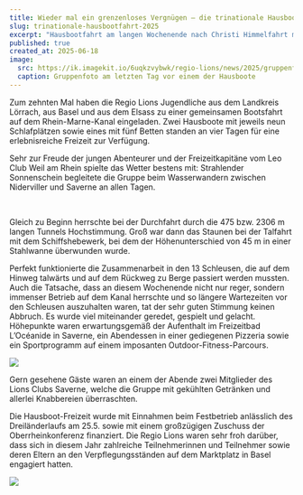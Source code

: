 ```yaml
---
title: Wieder mal ein grenzenloses Vergnügen – die trinationale Hausbootfahrt 2025
slug: trinationale-hausbootfahrt-2025
excerpt: "Hausbootfahrt am langen Wochenende nach Christi Himmelfahrt mit Jugendlichen aus drei Ländern."
published: true
created_at: 2025-06-18
image:
  src: https://ik.imagekit.io/6uqkzvybwk/regio-lions/news/2025/gruppenfoto.jpg?updatedAt=1750229613206
  caption: Gruppenfoto am letzten Tag vor einem der Hausboote
---
```


Zum zehnten Mal haben die Regio Lions Jugendliche aus dem Landkreis Lörrach, aus Basel und aus dem Elsass zu einer gemeinsamen Bootsfahrt auf dem Rhein-Marne-Kanal eingeladen. Zwei Hausboote mit jeweils neun Schlafplätzen sowie eines mit fünf Betten standen an vier Tagen für eine erlebnisreiche Freizeit zur Verfügung.

Sehr zur Freude der jungen Abenteurer und der Freizeitkapitäne vom Leo Club Weil am Rhein spielte das Wetter bestens mit: Strahlender Sonnenschein begleitete die Gruppe beim Wasserwandern zwischen Niderviller und Saverne an allen Tagen.

<div class="flex gap-2">
  <img src="https://ik.imagekit.io/6uqkzvybwk/regio-lions/news/2025/fitnessprogramm-am-abend.jpg?updatedAt=1750229613418" class="w-1/2" alt="" />
  <img src="https://ik.imagekit.io/6uqkzvybwk/regio-lions/news/2025/fuer-die-gourmets.jpg?updatedAt=1750229613328" class="w-1/2" alt="" />
</div>

Gleich zu Beginn herrschte bei der Durchfahrt durch die 475 bzw. 2306 m langen Tunnels Hochstimmung. Groß war dann das Staunen bei der Talfahrt mit dem Schiffshebewerk, bei dem der Höhenunterschied von 45 m in einer Stahlwanne überwunden wurde.

Perfekt funktionierte die Zusammenarbeit in den 13 Schleusen, die auf dem Hinweg talwärts und auf dem Rückweg zu Berge passiert werden mussten. Auch die Tatsache, dass an diesem Wochenende nicht nur reger, sondern immenser Betrieb auf dem Kanal herrschte und so längere Wartezeiten vor den Schleusen auszuhalten waren, tat der sehr guten Stimmung keinen Abbruch. Es wurde viel miteinander geredet, gespielt und gelacht.
Höhepunkte waren erwartungsgemäß der Aufenthalt im Freizeitbad L’Océanide in Saverne, ein Abendessen in einer gediegenen Pizzeria sowie ein Sportprogramm auf einem imposanten Outdoor-Fitness-Parcours.

![](https://ik.imagekit.io/6uqkzvybwk/regio-lions/news/2025/geselliges-pizzaessen.jpg?updatedAt=1750229613553)

Gern gesehene Gäste waren an einem der Abende zwei Mitglieder des Lions Clubs Saverne, welche die Gruppe mit gekühlten Getränken und allerlei Knabbereien überraschten.

Die Hausboot-Freizeit wurde mit Einnahmen beim Festbetrieb anlässlich des Dreiländerlaufs am 25.5. sowie mit einem großzügigen Zuschuss der Oberrheinkonferenz finanziert. Die Regio Lions waren sehr froh darüber, dass sich in diesem Jahr zahlreiche Teilnehmerinnen und Teilnehmer sowie deren Eltern an den Verpflegungsständen auf dem Marktplatz in Basel engagiert hatten.

![](https://ik.imagekit.io/6uqkzvybwk/regio-lions/news/2025/logo-ork.jpg?updatedAt=1750229614075)
